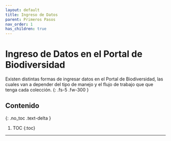 ```yaml
---
layout: default
title: Ingreso de Datos
parent: Primeros Pasos 
nav_order: 1
has_children: true
---
```



# Ingreso de Datos en el Portal de Biodiversidad 

Existen distintas formas de ingresar datos en el Portal de Biodiversidad, las cuales van a depender del tipo de manejo y el flujo de trabajo que que tenga cada colección. 
{: .fs-5 .fw-300 }

## Contenido
{: .no_toc .text-delta }

1. TOC
{:toc}

---

